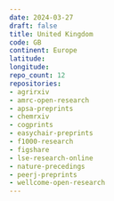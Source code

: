 ```yaml
---
date: 2024-03-27
draft: false
title: United Kingdom
code: GB
continent: Europe
latitude:
longitude:
repo_count: 12
repositories:
- agrirxiv
- amrc-open-research
- apsa-preprints
- chemrxiv
- cogprints
- easychair-preprints
- f1000-research
- figshare
- lse-research-online
- nature-precedings
- peerj-preprints
- wellcome-open-research
---
```



